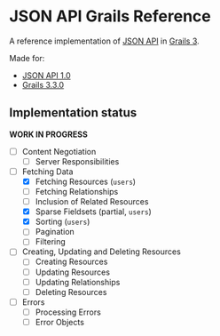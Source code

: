 # JSON API Grails Reference

A reference implementation of [JSON API](http://jsonapi.org/) in [Grails 3](https://grails.org/).

Made for:
+ [JSON API 1.0](http://jsonapi.org/format/1.0/)
+ [Grails 3.3.0](http://docs.grails.org/3.3.0/)

## Implementation status

**WORK IN PROGRESS**

+ [ ] Content Negotiation
    + [ ] Server Responsibilities
+ [ ] Fetching Data
    + [x] Fetching Resources (`users`)
    + [ ] Fetching Relationships
    + [ ] Inclusion of Related Resources
    + [x] Sparse Fieldsets (partial, `users`)
    + [x] Sorting (`users`)
    + [ ] Pagination
    + [ ] Filtering
+ [ ] Creating, Updating and Deleting Resources
    + [ ] Creating Resources
    + [ ] Updating Resources
    + [ ] Updating Relationships
    + [ ] Deleting Resources
+ [ ] Errors
    + [ ] Processing Errors
    + [ ] Error Objects
